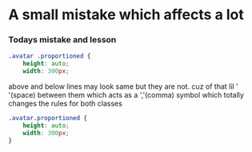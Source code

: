 # A small mistake which affects a lot

### Todays mistake and lesson

```css
.avatar .proportioned {
    height: auto;
    width: 300px;
```
  above and below lines may look same but they are not. cuz of that lil ' '(space) between them
    which acts as a ','(comma) symbol which totally changes the rules for both classes  

```css
.avatar.proportioned {
    height: auto;
    width: 300px;
}
```